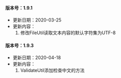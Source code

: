 #### 版本号：1.9.1

- 更新日期：2020-03-25
- 更新内容：
    1. 修改FileUtil读取文本内容的默认字符集为UTF-8

#### 版本号：1.9.3

- 更新日期：2020-04-18
- 更新内容：
    1. ValidateUtil添加检查中文的方法